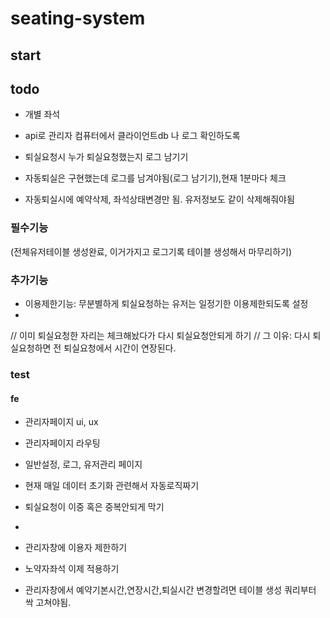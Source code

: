 # seating-system

## start



## todo
- 개별 좌석 
- api로 관리자 컴퓨터에서 클라이언트db 나 로그 확인하도록

- 퇴실요청시 누가 퇴실요청했는지 로그 남기기
- 자동퇴실은 구현했는데 로그를 남겨야됨(로그 남기기),현재 1분마다 체크
- 자동퇴실시에 예약삭제, 좌석상태변경만 됨. 유저정보도 같이 삭제해줘야됨

### 필수기능

(전체유저테이블 생성완료, 이거가지고 로그기록 테이블 생성해서 마무리하기)
### 추가기능
- 이용제한기능: 무분별하게 퇴실요청하는 유저는 일정기한 이용제한되도록 설정
- 


// 이미 퇴실요청한 자리는 체크해놨다가 다시 퇴실요청안되게 하기
// 그 이유: 다시 퇴실요청하면 전 퇴실요청에서 시간이 연장된다.

### test

#### fe
- 관리자페이지 ui, ux
- 관리자페이지 라우팅
- 일반설정, 로그, 유저관리 페이지


- 현재 매일 데이터 초기화 관련해서 자동로직짜기
- 퇴실요청이 이중 혹은 중복안되게 막기
- 
- 관리자창에 이용자 제한하기
- 노약자좌석 이제 적용하기
- 관리자창에서 예약기본시간,연장시간,퇴실시간 변경할려면 테이블 생성 쿼리부터 싹 고쳐야됨.
